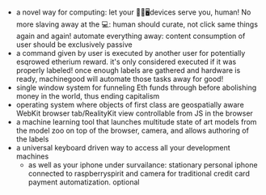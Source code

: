  - a novel way for computing: let your 🤖📱🖥devices serve you, human! No more slaving away at the 💻: human should curate, not click same things again and again! automate everything away: content consumption of user should be exclusively passive
 - a command given by user is executed by another user for potentially esqrowed etherium reward. it's only considered executed if it was properly labeled! once enough labels are gathered and hardware is ready, machinegood will automate those tasks away for good!
 - single window system for funneling Eth funds through before abolishing money in the world, thus ending capitalism
 - operating system where objects of first class are geospatially aware WebKit browser tab/RealityKit view controllable from JS in the browser
 - a machine learning tool that launches multitude state of art models from the model zoo on top of the browser, camera, and allows authoring of the labels
 - a universal keyboard driven way to access all your development machines
   - as well as your iphone under survailance: stationary personal iphone connected to raspberryspirit and camera for traditional credit card payment automatization. optional
